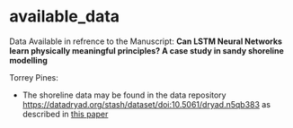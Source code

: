 # available_data

Data Available in refrence to the Manuscript: **Can LSTM Neural Networks learn physically meaningful principles? A case study in sandy shoreline modelling**

Torrey Pines:
  - The shoreline data may be found in the data repository https://datadryad.org/stash/dataset/doi:10.5061/dryad.n5qb383 as described in [this paper](https://www.nature.com/articles/s41597-019-0167-6)


